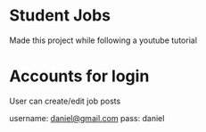 # Student Jobs

Made this project while following a youtube tutorial

# Accounts for login

User can create/edit job posts

username: daniel@gmail.com
pass:     daniel